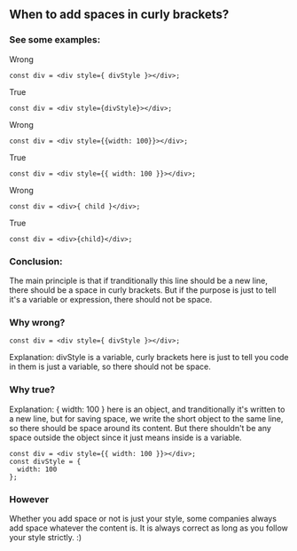 ## When to add spaces in curly brackets?

### See some examples:
Wrong
```
const div = <div style={ divStyle }></div>;
```
True
```
const div = <div style={divStyle}></div>;
```

Wrong
```
const div = <div style={{width: 100}}></div>;
```
True
```
const div = <div style={{ width: 100 }}></div>;
```

Wrong
```
const div = <div>{ child }</div>;
```
True
```
const div = <div>{child}</div>;
```


### Conclusion:
The main principle is that if tranditionally this line should be a new line, there should be a space in curly brackets. But if the purpose is just to tell it's a variable or expression, there should not be space.

### Why wrong?
```
const div = <div style={ divStyle }></div>;
```
Explanation: divStyle is a variable, curly brackets here is just to tell you code in them is just a variable, so there should not be space.


### Why true?
Explanation: { width: 100 } here is an object, and tranditionally it's written to a new line, but for saving space, we write the short object to the same line, so there should be space around its content. But there shouldn't be any space outside the object since it just means inside is a variable.
```
const div = <div style={{ width: 100 }}></div>;
const divStyle = {
  width: 100
};
```

### However
Whether you add space or not is just your style, some companies always add space
whatever the content is. It is always correct as long as you follow your style strictly. 
:)


